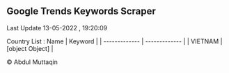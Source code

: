 

## Google Trends Keywords Scraper 
 
Last Update 13-05-2022 , 19:20:09

Country List :
 Name  | Keyword |
| ------------- | ------------- |
| VIETNAM | [object Object] |



© Abdul Muttaqin 
